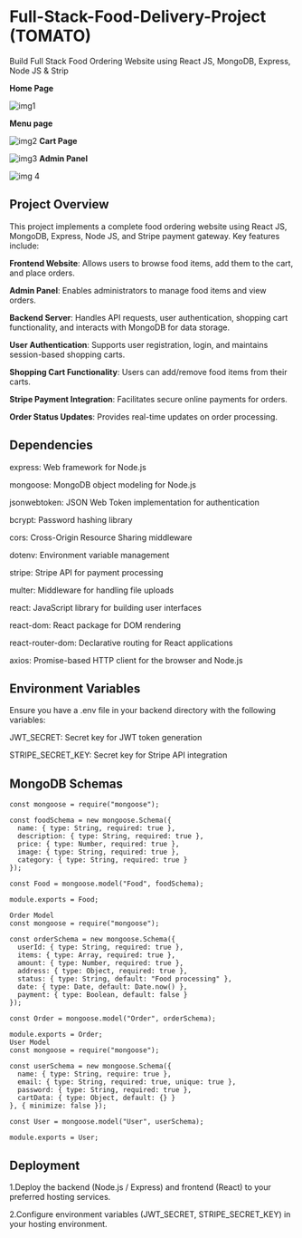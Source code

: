 # Full-Stack-Food-Delivery-Project (TOMATO)

Build Full Stack Food Ordering Website using React JS, MongoDB, Express, Node JS &amp; Strip

****Home Page****

![img1](https://github.com/VaishnaviSingh1/Food-Ordering-Website/assets/98222001/161e7baa-bb9d-4f2f-9383-072f122d3d13)

**Menu page**

![img2](https://github.com/VaishnaviSingh1/Food-Ordering-Website/assets/98222001/01532cec-7368-4378-ba3d-8189f7c6d323)
**Cart Page**

![img3](https://github.com/VaishnaviSingh1/Food-Ordering-Website/assets/98222001/d4747eba-2d25-4db6-8492-ad497374138e)
**Admin Panel**

![img 4](https://github.com/VaishnaviSingh1/Food-Ordering-Website/assets/98222001/d84b53d7-b0e1-463f-a6bf-2b1ed2536a92)



Project Overview
------------------------

This project implements a complete food ordering website using React JS, MongoDB, Express, Node JS, and Stripe payment gateway. Key features include:

**Frontend Website**: Allows users to browse food items, add them to the cart, and place orders.

**Admin Panel**: Enables administrators to manage food items and view orders.

**Backend Server**: Handles API requests, user authentication, shopping cart functionality, and interacts with MongoDB for data storage.

**User Authentication**: Supports user registration, login, and maintains session-based shopping carts.

**Shopping Cart Functionality**: Users can add/remove food items from their carts.

**Stripe Payment Integration**: Facilitates secure online payments for orders.

**Order Status Updates**: Provides real-time updates on order processing.



Dependencies
---------------------------------------------------------------

express: Web framework for Node.js

mongoose: MongoDB object modeling for Node.js

jsonwebtoken: JSON Web Token implementation for authentication

bcrypt: Password hashing library

cors: Cross-Origin Resource Sharing middleware

dotenv: Environment variable management

stripe: Stripe API for payment processing

multer: Middleware for handling file uploads

react: JavaScript library for building user interfaces

react-dom: React package for DOM rendering

react-router-dom: Declarative routing for React applications

axios: Promise-based HTTP client for the browser and Node.js

Environment Variables
--------------------------------------------------------------------------------------------------------------------------------------------------------------------------------------------------------------------

Ensure you have a .env file in your backend directory with the following variables:

JWT_SECRET: Secret key for JWT token generation

STRIPE_SECRET_KEY: Secret key for Stripe API integration



MongoDB Schemas
--------------------------------------------------------------------------------------------------------------------------------------------------------------------------------------------------------------------
```
const mongoose = require("mongoose");

const foodSchema = new mongoose.Schema({
  name: { type: String, required: true },
  description: { type: String, required: true },
  price: { type: Number, required: true },
  image: { type: String, required: true },
  category: { type: String, required: true }
});

const Food = mongoose.model("Food", foodSchema);

module.exports = Food;

Order Model
const mongoose = require("mongoose");

const orderSchema = new mongoose.Schema({
  userId: { type: String, required: true },
  items: { type: Array, required: true },
  amount: { type: Number, required: true },
  address: { type: Object, required: true },
  status: { type: String, default: "Food processing" },
  date: { type: Date, default: Date.now() },
  payment: { type: Boolean, default: false }
});

const Order = mongoose.model("Order", orderSchema);

module.exports = Order;
User Model
const mongoose = require("mongoose");

const userSchema = new mongoose.Schema({
  name: { type: String, require: true },
  email: { type: String, required: true, unique: true },
  password: { type: String, required: true },
  cartData: { type: Object, default: {} }
}, { minimize: false });

const User = mongoose.model("User", userSchema);

module.exports = User;
```


Deployment
-------------------


1.Deploy the backend (Node.js / Express) and frontend (React) to your preferred hosting services.

2.Configure environment variables (JWT_SECRET, STRIPE_SECRET_KEY) in your hosting environment.
